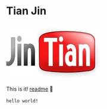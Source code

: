 # Tian Jin

![name](tianjin.jpg)

   This is it!
   [readme](https://ianj.in)
   :fu:

`hello world!`